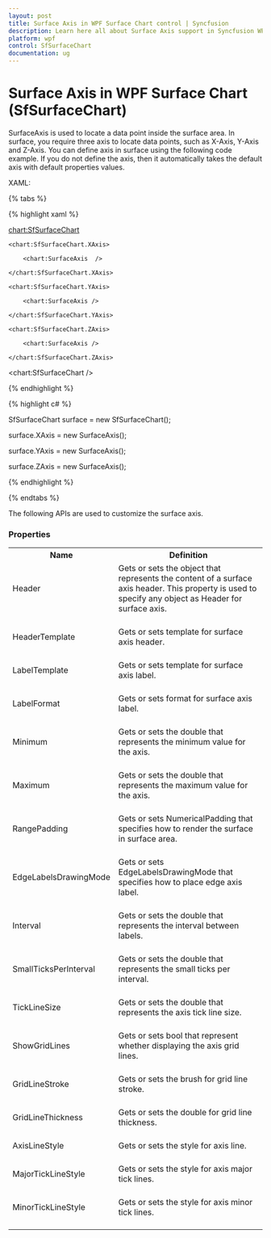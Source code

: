 ```yaml
---
layout: post
title: Surface Axis in WPF Surface Chart control | Syncfusion
description: Learn here all about Surface Axis support in Syncfusion WPF Surface Chart (SfSurfaceChart) control and more.
platform: wpf
control: SfSurfaceChart
documentation: ug
---
```


# Surface Axis in WPF Surface Chart (SfSurfaceChart)

SurfaceAxis is used to locate a data point inside the surface area. In surface, you require three axis to locate data points, such as X-Axis, Y-Axis and Z-Axis. You can define axis in surface using the following code example. If you do not define the axis, then it automatically takes the default axis with default properties values.

XAML:

{% tabs %}

{% highlight xaml %}

<chart:SfSurfaceChart>

	<chart:SfSurfaceChart.XAxis>
	
		<chart:SurfaceAxis  />
		
	</chart:SfSurfaceChart.XAxis>

	<chart:SfSurfaceChart.YAxis>
	
		<chart:SurfaceAxis />
		
	</chart:SfSurfaceChart.YAxis>

	<chart:SfSurfaceChart.ZAxis>
	
		<chart:SurfaceAxis />
		
	</chart:SfSurfaceChart.ZAxis>
	
<chart:SfSurfaceChart />
	
{% endhighlight %}

{% highlight c# %}

SfSurfaceChart surface = new SfSurfaceChart();

surface.XAxis = new SurfaceAxis();

surface.YAxis = new SurfaceAxis();

surface.ZAxis = new SurfaceAxis();
	
{% endhighlight %}

{% endtabs %}


The following APIs are used to customize the surface axis. 

### Properties

<table>
<tr>
<th>
Name</th><th>
Definition</th></tr>
<tr>
<td>
Header<br/><br/></td><td>
Gets or sets the object that represents the content of a surface axis header. This property is used to specify any object as Header for surface axis.<br/><br/></td></tr>
<tr>
<td>
HeaderTemplate <br/><br/></td><td>
Gets or sets template for surface axis header.<br/><br/></td></tr>
<tr>
<td>
LabelTemplate<br/><br/></td><td>
Gets or sets template for surface axis label.<br/><br/></td></tr>
<tr>
<td>
LabelFormat<br/><br/></td><td>
Gets or sets format for surface axis label.<br/><br/></td></tr>
<tr>
<td>
Minimum<br/><br/></td><td>
Gets or sets the double that represents the minimum value for the axis. <br/><br/></td></tr>
<tr>
<td>
Maximum<br/><br/></td><td>
Gets or sets the double that represents the maximum value for the axis.<br/><br/></td></tr>
<tr>
<td>
RangePadding <br/><br/></td><td>
Gets or sets NumericalPadding that specifies how to render the surface in surface area.  <br/><br/></td></tr>
<tr>
<td>
EdgeLabelsDrawingMode<br/><br/></td><td>
Gets or sets EdgeLabelsDrawingMode that specifies how to place edge axis label. <br/><br/></td></tr>
<tr>
<td>
Interval<br/><br/></td><td>
Gets or sets the double that represents the interval between labels.<br/><br/></td></tr>
<tr>
<td>
SmallTicksPerInterval<br/><br/></td><td>
Gets or sets the double that represents the small ticks per interval. <br/><br/></td></tr>
<tr>
<td>
TickLineSize<br/><br/></td><td>
Gets or sets the double that represents the axis tick line size. <br/><br/></td></tr>
<tr>
<td>
ShowGridLines<br/><br/></td><td>
Gets or sets bool that represent whether displaying the axis grid lines. <br/><br/></td></tr>
<tr>
<td>
GridLineStroke<br/><br/></td><td>
Gets or sets the brush for grid line stroke. <br/><br/></td></tr>
<tr>
<td>
GridLineThickness<br/><br/></td><td>
Gets or sets the double for grid line thickness. <br/><br/></td></tr>
<tr>
<td>
AxisLineStyle<br/><br/></td><td>
Gets or sets the style for axis line.  <br/><br/></td></tr>
<tr>
<td>
MajorTickLineStyle<br/><br/></td><td>
Gets or sets the style for axis major tick lines.  <br/><br/></td></tr>
<tr>
<td>
MinorTickLineStyle<br/><br/></td><td>
Gets or sets the style for axis minor tick lines.  <br/><br/></td></tr>
</table>

